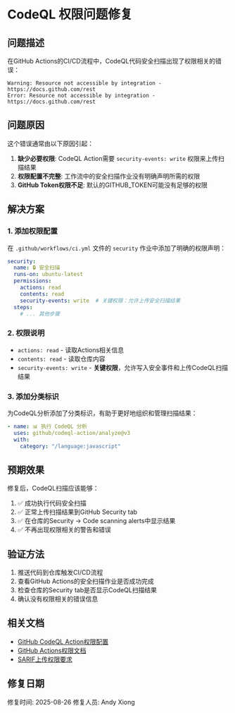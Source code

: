 # CodeQL 权限问题修复

## 问题描述

在GitHub Actions的CI/CD流程中，CodeQL代码安全扫描出现了权限相关的错误：

```
Warning: Resource not accessible by integration - https://docs.github.com/rest
Error: Resource not accessible by integration - https://docs.github.com/rest
```

## 问题原因

这个错误通常由以下原因引起：

1. **缺少必要权限**: CodeQL Action需要 `security-events: write` 权限来上传扫描结果
2. **权限配置不完整**: 工作流中的安全扫描作业没有明确声明所需的权限
3. **GitHub Token权限不足**: 默认的GITHUB_TOKEN可能没有足够的权限

## 解决方案

### 1. 添加权限配置

在 `.github/workflows/ci.yml` 文件的 `security` 作业中添加了明确的权限声明：

```yaml
security:
  name: 🔒 安全扫描
  runs-on: ubuntu-latest
  permissions:
    actions: read
    contents: read
    security-events: write  # 关键权限：允许上传安全扫描结果
  steps:
    # ... 其他步骤
```

### 2. 权限说明

- `actions: read` - 读取Actions相关信息
- `contents: read` - 读取仓库内容
- `security-events: write` - **关键权限**，允许写入安全事件和上传CodeQL扫描结果

### 3. 添加分类标识

为CodeQL分析添加了分类标识，有助于更好地组织和管理扫描结果：

```yaml
- name: 📊 执行 CodeQL 分析
  uses: github/codeql-action/analyze@v3
  with:
    category: "/language:javascript"
```

## 预期效果

修复后，CodeQL扫描应该能够：

1. ✅ 成功执行代码安全扫描
2. ✅ 正常上传扫描结果到GitHub Security tab
3. ✅ 在仓库的Security → Code scanning alerts中显示结果
4. ✅ 不再出现权限相关的警告和错误

## 验证方法

1. 推送代码到仓库触发CI/CD流程
2. 查看GitHub Actions的安全扫描作业是否成功完成
3. 检查仓库的Security tab是否显示CodeQL扫描结果
4. 确认没有权限相关的错误信息

## 相关文档

- [GitHub CodeQL Action权限配置](https://docs.github.com/en/code-security/code-scanning/creating-an-advanced-setup-for-code-scanning/customizing-your-advanced-setup-for-code-scanning#changing-the-languages-that-are-analyzed)
- [GitHub Actions权限文档](https://docs.github.com/en/actions/using-jobs/assigning-permissions-to-jobs)
- [SARIF上传权限要求](https://docs.github.com/en/code-security/code-scanning/integrating-with-code-scanning/sarif-support-for-code-scanning)

## 修复日期

修复时间: 2025-08-26
修复人员: Andy Xiong